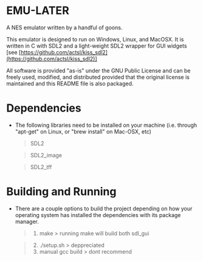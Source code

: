 # EMU-LATER
A NES emulator written by a handful of goons.

This emulator is designed to run on Windows, Linux, and MacOSX. 
It is written in C with SDL2 and a light-weight SDL2 wrapper for GUI widgets [see [https://github.com/actsl/kiss_sdl2](https://github.com/actsl/kiss_sdl2)]

All software is provided "as-is" under the GNU Public License and can be freely used, modified, and distributed provided that the original license is maintained and this README file is also packaged.

# Dependencies

- The following libraries need to be installed on your machine (i.e. through "apt-get" on Linux, or "brew install" on Mac-OSX, etc)

	> SDL2

	> SDL2_image

	> SDL2_tff

  

# Building and Running

- There are a couple options to build the project depending on how your operating system has installed the dependencies with its package manager.

	> 1) make
        > running make will build both sdl_gui 

	> 2) ./setup.sh
        > deppreciated
	> 3) manual gcc build
        > dont recommend
